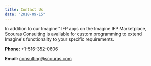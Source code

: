 ```yaml
---
title: Contact Us
date: "2018-09-15"
---
```

    
In addition to our Imagine™ IFP apps on the Imagine IFP Marketplace, Scouras Consulting is available for custom programming to extend Imagine's functionality to your specific requirements. 

**Phone:** +1-516-352-0606

**Email:** consulting@scouras.com